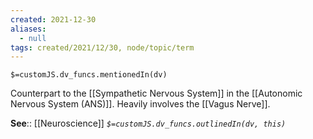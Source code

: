 ```yaml
---
created: 2021-12-30 
aliases:
  - null
tags: created/2021/12/30, node/topic/term
---
```

`$=customJS.dv_funcs.mentionedIn(dv)`

Counterpart to the [[Sympathetic Nervous System]] in the [[Autonomic Nervous System (ANS)]]. Heavily involves the [[Vagus Nerve]]. 

**See**:: [[Neuroscience]]
*`$=customJS.dv_funcs.outlinedIn(dv, this)`*